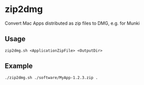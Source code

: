 # zip2dmg
Convert Mac Apps distributed as zip files to DMG, e.g. for Munki

## Usage
    zip2dmg.sh <ApplicationZipFile> <OutputDir>

## Example
    ./zip2dmg.sh ./software/MyApp-1.2.3.zip .
